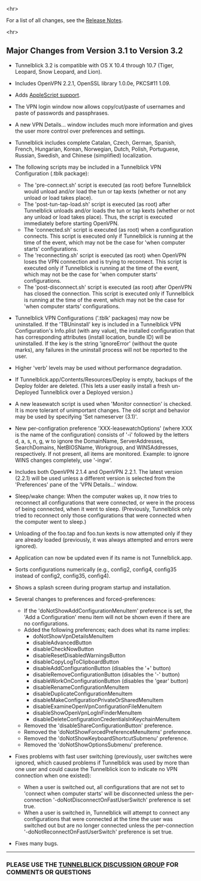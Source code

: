 

&lt;hr&gt;



For a list of all changes, see the [Release Notes](RlsNotes.md).



&lt;hr&gt;



## Major Changes from Version 3.1 to Version 3.2 ##

  * Tunnelblick 3.2 is compatible with OS X 10.4 through 10.7 (Tiger, Leopard, Snow Leopard, and Lion).

  * Includes OpenVPN 2.2.1, OpenSSL library 1.0.0e, PKCS#11 1.09.

  * Adds [AppleScript support](wAppleScriptSupport.md).

  * The VPN login window now allows copy/cut/paste of usernames and paste of passwords and passphrases.

  * A new VPN Details… window includes much more information and gives the user more control over preferences and settings.

  * Tunnelblick includes complete Catalan, Czech, German, Spanish, French, Hungarian, Korean, Norwegian, Dutch, Polish, Portuguese, Russian, Swedish, and Chinese (simplified) localization.

  * The following scripts may be included in a Tunnelblick VPN Configuration (.tblk package):
    * The 'pre-connect.sh' script is executed (as root) before Tunnelblick would unload and/or load the tun or tap kexts (whether or not any unload or load takes place).
    * The 'post-tun-tap-load.sh' script is executed (as root) after Tunnelblick unloads and/or loads the tun or tap kexts (whether or not any unload or load takes place). Thus, the script is executed immediately before starting OpenVPN.
    * The 'connected.sh' script is executed (as root) when a configuration connects. This script is executed only if Tunnelblick is running at the time of the event, which may not be the case for 'when computer starts' configurations.
    * The 'reconnecting.sh' script is executed (as root) when OpenVPN loses the VPN connection and is trying to reconnect. This script is executed only if Tunnelblick is running at the time of the event, which may not be the case for 'when computer starts' configurations.
    * The 'post-disconnect.sh' script is executed (as root) after OpenVPN has closed the connection. This script is executed only if Tunnelblick is running at the time of the event, which may not be the case for 'when computer starts' configurations.

  * Tunnelblick VPN Configurations ('.tblk' packages) may now be uninstalled. If the 'TBUninstall' key is included in a Tunnelblick VPN Configuration's Info.plist (with any value), the installed configuration that has corresponding attributes (install location, bundle ID) will be uninstalled. If the key is the string 'ignoreError' (without the quote marks), any failures in the uninstall process will not be reported to the user.

  * Higher 'verb' levels may be used without performance degradation.

  * If Tunnelblick.app/Contents/Resources/Deploy is empty, backups of the Deploy folder are deleted. (This lets a user easily install a fresh un-Deployed Tunnelblick over a Deployed version.)

  * A new leasewatch script is used when 'Monitor connection' is checked. It is more tolerant of unimportant changes. The old script and behavior may be used by specifying 'Set nameserver (3.1)'.

  * New per-configration preference 'XXX-leasewatchOptions' (where XXX is the name of the configuration) consists of '-i' followed by the letters d, a, s, n, g, w to ignore the DomainName, ServerAddresses, SearchDomains, NetBIOSName, Workgroup, and WINSAddresses, respectively. If not present, all items are monitored. Example: to ignore WINS changes completely, use '-ingw'.

  * Includes both OpenVPN 2.1.4 and OpenVPN 2.2.1. The latest version (2.2.1) will be used unless a different version is selected from the 'Preferences' pane of the 'VPN Details…' window.

  * Sleep/wake change: When the computer wakes up, it now tries to reconnect all configurations that were connected, or were in the process of being connected, when it went to sleep. (Previously, Tunnelblick only tried to reconnect only those configurations that were connected when the computer went to sleep.)

  * Unloading of the foo.tap and foo.tun kexts is now attempted only if they are already loaded (previously, it was always attempted and errors were ignored).

  * Application can now be updated even if its name is not Tunnelblick.app.

  * Sorts configurations numerically (e.g., config2, config4, config35 instead of config2, config35, config4).

  * Shows a splash screen during program startup and installation.

  * Several changes to preferences and forced-preferences:
    * If the 'doNotShowAddConfigurationMenuItem' preference is set, the 'Add a Configuration' menu item will not be shown even if there are no configurations.
    * Added the following preferences; each does what its name implies:
      * doNotShowVpnDetailsMenuItem
      * disableAdvancedButton
      * disableCheckNowButton
      * disableResetDisabledWarningsButton
      * disableCopyLogToClipboardButton
      * disableAddConfigurationButton    (disables the '+' button)
      * disableRemoveConfigurationButton (disables the '-' button)
      * disableWorkOnConfigurationButton (disables the 'gear' button)
      * disableRenameConfigurationMenuItem
      * disableDuplicateConfigurationMenuItem
      * disableMakeConfigurationPrivateOrSharedMenuItem
      * disableExamineOpenVpnConfigurationFileMenuItem
      * disableShowOpenVpnLogInFinderMenuItem
      * disableDeleteConfigurationCredentialsInKeychainMenuItem
    * Removed the 'disableShareConfigurationButton' preference.
    * Removed the 'doNotShowForcedPreferenceMenuItems' preference.
    * Removed the 'doNotShowKeyboardShortcutSubmenu' preference.
    * Removed the 'doNotShowOptionsSubmenu' preference.

  * Fixes problems with fast user switching (previously, user switches were ignored, which caused problems if Tunnelblick was used by more than one user and could cause the Tunnelblick icon to indicate no VPN connection when one existed):
    * When a user is switched out, all configurations that are not set to 'connect when computer starts' will be disconnected unless the per-connection '-doNotDisconnectOnFastUserSwitch' preference is set true.
    * When a user is switched in, Tunnelblick will attempt to connect any configurations that were connected at the time the user was switched out but are no longer connected unless the per-connection '-doNotReconnectOnFastUserSwitch' preference is set true.

  * Fixes many bugs.


---


### PLEASE USE THE [TUNNELBLICK DISCUSSION GROUP](http://groups.google.com/group/tunnelblick-discuss) FOR COMMENTS OR QUESTIONS